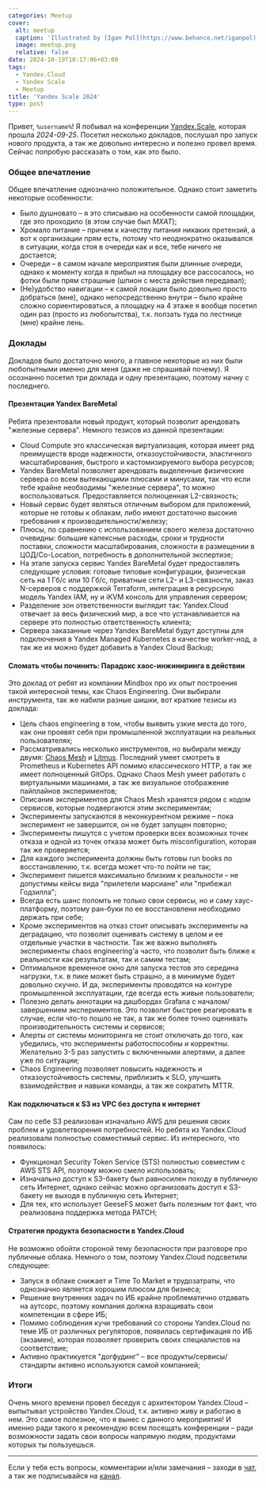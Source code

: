 ```yaml
---
categories: Meetup
cover:
  alt: meetup
  caption: 'Illustrated by [Igan Pol](https://www.behance.net/iganpol)'
  image: meetup.png
  relative: false
date: 2024-10-19T10:17:06+03:00
tags:
  - Yandex.Cloud
  - Yandex Scale
  - Meetup
title: 'Yandex Scale 2024'
type: post
---
```


Привет, `%username%`! Я побывал на конференции [Yandex.Scale](https://scale.yandex.cloud/), которая прошла *2024-09-25*. Посетил несколько докладов, послушал про запуск нового продукта, а так же довольно интересно и полезно провел время. Сейчас попробую рассказать о том, как это было.

### Общее впечатление

Общее впечатление однозначно положительное. Однако стоит заметить некоторые особенности:

- Было душновато – я это списываю на особенности самой площадки, где это проходило (в этом случае был *МХАТ*);
- Хромало питание – причем к качеству питания никаких претензий, а вот к организации прям есть, потому что неоднократно оказывался в ситуации, когда стоя в очереди как и все, тебе ничего не достается;
- Очереди – в самом начале мероприятия были длинные очереди, однако к моменту когда я прибыл на площадку все рассосалось, но фотки были прям страшные (шпион с места действия передавал);
- (Не)удобство навигации – к самой локации было довольно просто добраться (мне), однако непосредственно внутри – было крайне сложно сориентироваться, а площадку на 4 этаже я вообще посетил один раз (просто из любопытства), т.к. ползать туда по лестнице (мне) крайне лень.

### Доклады

Докладов было достаточно много, а главное некоторые из них были любопытными именно для меня (даже не спрашивай почему). Я осознанно посетил три доклада и одну презентацию, поэтому начну с последнего.

#### Презентация Yandex BareMetal

Ребята презентовали новый продукт, который позволит арендовать "железные сервера". Немного тезисов из данной презентации:

- Cloud Compute это классическая виртуализация, которая имеет ряд преимуществ вроде надежности, отказоустойчивости, эластичного масштабирования, быстрого и кастомизируемого выбора ресурсов;
- Yandex BareMetal позволяет арендовать выделенные физические сервера со всем вытекающими плюсами и минусами, так что если тебе крайне необходимы "железные сервера", то можно воспользоваться. Предоставляется полноценная L2-связность;
- Новый сервис будет являться отличным выбором для приложений, которые не готовы к облакам, либо имеют достаточно высокие требования к производительности/железу;
- Плюсы, по сравнению с использованием своего железа достаточно очевидны: большие капексные расходы, сроки и трудности поставки, сложности масштабирования, сложности в размещении в ЦОД/Co-Location, потребность в дополнительной экспертизе;
- На этапе запуска сервис Yandex BareMetal будет предоставлять следующие условия: готовые типовые конфигурации, физическая сеть на 1 Гб/с или 10 Гб/с, приватные сети L2- и L3-связности, заказ N-серверов с поддержкой Terraform, интеграция в ресурсную модель Yandex IAM, ну и iKVM консоль для управления сервером;
- Разделение зон ответственности выглядит так: Yandex.Cloud отвечает за весь физический мир, а все что устанавливается на сервере это полностью ответственность клиента;
- Сервера заказанные через Yandex BareMetal будут доступны для подключения в Yandex Managed Kubernetes в качестве worker-нод, а так же их можно будет добавить в Yandex Cloud Backup;

#### Сломать чтобы починить: Парадокс хаос-инжиниринга в действии

Это доклад от ребят из компании Mindbox про их опыт построения такой интересной темы, как Chaos Engineering. Они выбирали инструмента, так же набили разные шишки, вот краткие тезисы из доклада:

- Цель chaos engineering в том, чтобы выявить узкие места до того, как они проявят себя при промышленной эксплуатации на реальных пользователях;
- Рассматривались несколько инструментов, но выбирали между двумя: [Chaos Mesh](https://chaos-mesh.org) и [Litmus](https://litmuschaos.io). Последний умеет смотреть в Prometheus и Kubernetes API помимо классического HTTP, а так же имеет полноценный GitOps. Однако Chaos Mesh умеет работать с виртуальными машинами, а так же визуальное отображение пайплайнов экспериментов;
- Описания экспериментов для Chaos Mesh хранятся рядом с кодом сервисов, которые подвергаются этим экспериментам;
- Эксперименты запускаются в неконкурентном режиме – пока эксперимент не завершится, он не будет запущен повторно;
- Эксперименты пишутся с учетом проверки всех возможных точек отказа и одной из точек отказа может быть misconfiguration, которая так же проверяется;
- Для каждого эксперимента должны быть готовы run books по восстановлению, т.к. всегда может что-то пойти не так;
- Эксперимент пишется максимально близким к реальности – не допустимы кейсы вида "прилетели марсиане" или "прибежал Годзилла";
- Всегда есть шанс поломть не только свои сервисы, но и саму хаус-платформу, поэтому ран-буки по ее восстановлени необходимо держать при себе;
- Кроме экспериментов на отказ стоит описывать эксперименты на деградацию, что позволит оценивать систему в целом и ее отдельные участки в частности. Так же важно выполнять эксперименты chaos engineering'а часто, что позволит быть ближе к реальности как результатам, так и самим тестам;
- Оптимальное временное окно для запуска тестов это середина нагрузки, т.к. в пике может быть страшно, а в минимуме будет довольно скучно. И да, эксперименты проводятся на контуре промышленной эксплуатации, где всегда есть живые пользователи;
- Полезно делать аннотации на дашбордах Grafana с началом/завершением экспериментов. Это позволит быстрее реагировать в случае, если что-то пошло не так, а так же более точно оценивать производительность системы и сервисов;
- Алерты от системы мониторинга не стоит отключать до того, как убедились, что эксперименты работоспособны и корректны. Желательно 3-5 раз запустить с включенными алертами, а далее уже по ситуации;
- Chaos Engineering позволяет повысить надежность и отказоустойчивость системы, приблизить к SLO, улучшить взаимодействие и навыки команды, а так же сократить MTTR.

#### Как подключаться к S3 из VPC без доступа к интернет

Сам по себе S3 реализован изначально AWS для решения своих проблем и удовлетворения потребностей. Но ребята из Yandex.Cloud реализовали полностью совместимый сервис. Из интересного, что появилось:

- Функционал Security Token Service (STS) полностью совместим с AWS STS API, поэтому можно смело использовать;
- Изначально доступ к S3-бакету был равносилен походу в публичную сеть Интернет, однако сейчас можно организовать доступ к S3-бакету не выходя в публичную сеть Интернет;
- Для тех, кто использует GeeseFS может быть полезным тот факт, что реализована поддержка метода PATCH;

#### Стратегия продукта безопасности в Yandex.Cloud

Не возможно обойти стороной тему безопасности при разговоре про публичные облака. Немного о том, поэтому Yandex.Cloud подсветили следующее:

- Запуск в облаке снижает и Time To Market и трудозатраты, что однозначно является хорошим плюсом для бизнеса;
- Решение внутренних задач по ИБ крайне проблематично отдавать на аутсорс, поэтому компания должна взращивать свои компетенции в сфере ИБ;
- Помимо соблюдения кучи требований со стороны Yandex.Cloud по теме ИБ от различных регуляторов, появилась сертификация по ИБ (экзамен), которая позволяет проверить своих специалистов на соответствие;
- Активно практикуется "догфудинг" – все продукты/сервисы/стандарты активно используются самой компанией;

### Итоги

Очень много времени провел беседуя с архитектором Yandex.Cloud – выпытывал устройство Yandex.Cloud, т.к. активно живу и работаю в нем. Это самое полезное, что я вынес с данного мероприятия! И именно ради такого я рекомендую всем посещать конференции – ради возможности задать свои вопросы напрямую людям, продуктами которых ты пользуешься.

---
Если у тебя есть вопросы, комментарии и/или замечания – заходи в [чат](https://ttttt.me/jtprogru_chat), а так же подписывайся на [канал](https://ttttt.me/jtprogru_channel).
